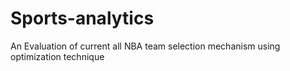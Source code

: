 # Sports-analytics
An Evaluation of current all NBA team selection mechanism using optimization technique
